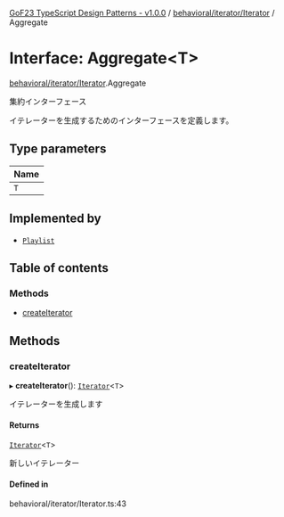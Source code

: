 [GoF23 TypeScript Design Patterns - v1.0.0](../README.md) / [behavioral/iterator/Iterator](../modules/behavioral_iterator_Iterator.md) / Aggregate

# Interface: Aggregate\<T\>

[behavioral/iterator/Iterator](../modules/behavioral_iterator_Iterator.md).Aggregate

集約インターフェース

イテレーターを生成するためのインターフェースを定義します。

## Type parameters

| Name |
| :------ |
| `T` |

## Implemented by

- [`Playlist`](../classes/behavioral_iterator_MusicPlaylist.Playlist.md)

## Table of contents

### Methods

- [createIterator](behavioral_iterator_Iterator.Aggregate.md#createiterator)

## Methods

### createIterator

▸ **createIterator**(): [`Iterator`](behavioral_iterator_Iterator.Iterator.md)\<`T`\>

イテレーターを生成します

#### Returns

[`Iterator`](behavioral_iterator_Iterator.Iterator.md)\<`T`\>

新しいイテレーター

#### Defined in

behavioral/iterator/Iterator.ts:43
